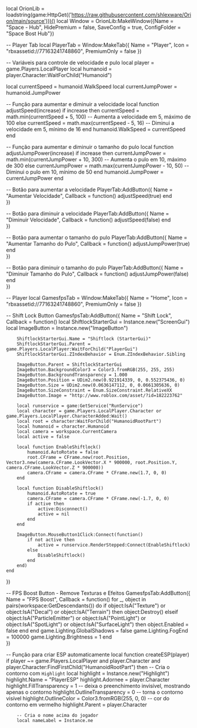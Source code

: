 local OrionLib = loadstring(game:HttpGet(('https://raw.githubusercontent.com/shlexware/Orion/main/source')))()
local Window = OrionLib:MakeWindow({Name = "Space - Hub", HidePremium = false, SaveConfig = true, ConfigFolder = "Space Bost Hub"})

-- Player Tab
local PlayerTab = Window:MakeTab({
    Name = "Player",
    Icon = "rbxassetid://77163241748860",
    PremiumOnly = false
})

-- Variáveis para controle de velocidade e pulo
local player = game.Players.LocalPlayer
local humanoid = player.Character:WaitForChild("Humanoid")

local currentSpeed = humanoid.WalkSpeed
local currentJumpPower = humanoid.JumpPower

-- Função para aumentar e diminuir a velocidade
local function adjustSpeed(increase)
    if increase then
        currentSpeed = math.min(currentSpeed + 5, 100) -- Aumenta a velocidade em 5, máximo de 100
    else
        currentSpeed = math.max(currentSpeed - 5, 16) -- Diminui a velocidade em 5, mínimo de 16
    end
    humanoid.WalkSpeed = currentSpeed
end

-- Função para aumentar e diminuir o tamanho do pulo
local function adjustJumpPower(increase)
    if increase then
        currentJumpPower = math.min(currentJumpPower + 10, 300) -- Aumenta o pulo em 10, máximo de 300
    else
        currentJumpPower = math.max(currentJumpPower - 10, 50) -- Diminui o pulo em 10, mínimo de 50
    end
    humanoid.JumpPower = currentJumpPower
end

-- Botão para aumentar a velocidade
PlayerTab:AddButton({
    Name = "Aumentar Velocidade",
    Callback = function()
        adjustSpeed(true)
    end    
})

-- Botão para diminuir a velocidade
PlayerTab:AddButton({
    Name = "Diminuir Velocidade",
    Callback = function()
        adjustSpeed(false)
    end    
})

-- Botão para aumentar o tamanho do pulo
PlayerTab:AddButton({
    Name = "Aumentar Tamanho do Pulo",
    Callback = function()
        adjustJumpPower(true)
    end    
})

-- Botão para diminuir o tamanho do pulo
PlayerTab:AddButton({
    Name = "Diminuir Tamanho do Pulo",
    Callback = function()
        adjustJumpPower(false)
    end    
})

-- Player 
local GamesfpsTab = Window:MakeTab({
    Name = "Home",
    Icon = "rbxassetid://77163241748860",
    PremiumOnly = false
})

-- Shift Lock Button
GamesfpsTab:AddButton({
    Name = "Shift Lock",
    Callback = function()
        local ShiftlockStarterGui = Instance.new("ScreenGui")
        local ImageButton = Instance.new("ImageButton")

        ShiftlockStarterGui.Name = "Shiftlock (StarterGui)"
        ShiftlockStarterGui.Parent = game.Players.LocalPlayer:WaitForChild("PlayerGui")
        ShiftlockStarterGui.ZIndexBehavior = Enum.ZIndexBehavior.Sibling

        ImageButton.Parent = ShiftlockStarterGui
        ImageButton.BackgroundColor3 = Color3.fromRGB(255, 255, 255)
        ImageButton.BackgroundTransparency = 1.000
        ImageButton.Position = UDim2.new(0.921914339, 0, 0.552375436, 0)
        ImageButton.Size = UDim2.new(0.0636147112, 0, 0.0661305636, 0)
        ImageButton.SizeConstraint = Enum.SizeConstraint.RelativeXX
        ImageButton.Image = "http://www.roblox.com/asset/?id=182223762"

        local runservice = game:GetService("RunService")
        local character = game.Players.LocalPlayer.Character or game.Players.LocalPlayer.CharacterAdded:Wait()
        local root = character:WaitForChild("HumanoidRootPart")
        local humanoid = character.Humanoid
        local camera = workspace.CurrentCamera
        local active = false

        local function EnableShiftlock()
            humanoid.AutoRotate = false
            root.CFrame = CFrame.new(root.Position, Vector3.new(camera.CFrame.LookVector.X * 900000, root.Position.Y, camera.CFrame.LookVector.Z * 900000))
            camera.CFrame = camera.CFrame * CFrame.new(1.7, 0, 0)
        end

        local function DisableShiftlock()
            humanoid.AutoRotate = true
            camera.CFrame = camera.CFrame * CFrame.new(-1.7, 0, 0)
            if active then
                active:Disconnect()
                active = nil
            end
        end

        ImageButton.MouseButton1Click:Connect(function()
            if not active then
                active = runservice.RenderStepped:Connect(EnableShiftlock)
            else
                DisableShiftlock()
            end
        end)
    end    
})

-- FPS Boost Button - Remove Texturas e Efeitos
GamesfpsTab:AddButton({
    Name = "FPS Boost",
    Callback = function()
        for _, object in pairs(workspace:GetDescendants()) do
            if object:IsA("Texture") or object:IsA("Decal") or object:IsA("Terrain") then
                object:Destroy()
            elseif object:IsA("ParticleEmitter") or object:IsA("PointLight") or object:IsA("SpotLight") or object:IsA("SurfaceLight") then
                object.Enabled = false
            end
        end
        game.Lighting.GlobalShadows = false
        game.Lighting.FogEnd = 100000
        game.Lighting.Brightness = 1
    end    
})

-- Função para criar ESP automaticamente
local function createESP(player)
    if player ~= game.Players.LocalPlayer and player.Character and player.Character:FindFirstChild("HumanoidRootPart") then
        -- Cria o contorno com `Highlight`
        local highlight = Instance.new("Highlight")
        highlight.Name = "PlayerESP"
        highlight.Adornee = player.Character
        highlight.FillTransparency = 1 -- deixa o preenchimento invisível, mostrando apenas o contorno
        highlight.OutlineTransparency = 0 -- torna o contorno visível
        highlight.OutlineColor = Color3.fromRGB(255, 0, 0) -- cor do contorno em vermelho
        highlight.Parent = player.Character

        -- Cria o nome acima do jogador
        local nameLabel = Instance.ne
        
